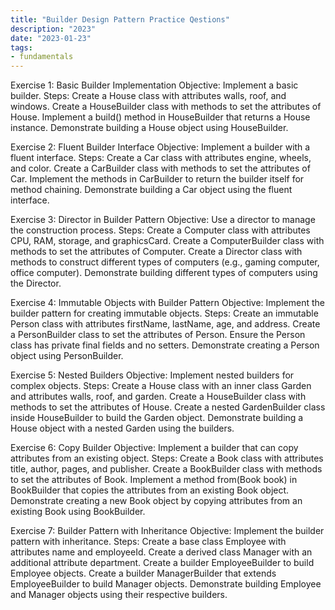 ```yaml
---
title: "Builder Design Pattern Practice Qestions"
description: "2023"
date: "2023-01-23"
tags:
- fundamentals
---
```


Exercise 1: Basic Builder Implementation
Objective: Implement a basic builder.
Steps:
Create a House class with attributes walls, roof, and windows.
Create a HouseBuilder class with methods to set the attributes of House.
Implement a build() method in HouseBuilder that returns a House instance.
Demonstrate building a House object using HouseBuilder.

Exercise 2: Fluent Builder Interface
Objective: Implement a builder with a fluent interface.
Steps:
Create a Car class with attributes engine, wheels, and color.
Create a CarBuilder class with methods to set the attributes of Car.
Implement the methods in CarBuilder to return the builder itself for method chaining.
Demonstrate building a Car object using the fluent interface.

Exercise 3: Director in Builder Pattern
Objective: Use a director to manage the construction process.
Steps:
Create a Computer class with attributes CPU, RAM, storage, and graphicsCard.
Create a ComputerBuilder class with methods to set the attributes of Computer.
Create a Director class with methods to construct different types of computers (e.g., gaming computer, office computer).
Demonstrate building different types of computers using the Director.

Exercise 4: Immutable Objects with Builder Pattern
Objective: Implement the builder pattern for creating immutable objects.
Steps:
Create an immutable Person class with attributes firstName, lastName, age, and address.
Create a PersonBuilder class to set the attributes of Person.
Ensure the Person class has private final fields and no setters.
Demonstrate creating a Person object using PersonBuilder.

Exercise 5: Nested Builders
Objective: Implement nested builders for complex objects.
Steps:
Create a House class with an inner class Garden and attributes walls, roof, and garden.
Create a HouseBuilder class with methods to set the attributes of House.
Create a nested GardenBuilder class inside HouseBuilder to build the Garden object.
Demonstrate building a House object with a nested Garden using the builders.

Exercise 6: Copy Builder
Objective: Implement a builder that can copy attributes from an existing object.
Steps:
Create a Book class with attributes title, author, pages, and publisher.
Create a BookBuilder class with methods to set the attributes of Book.
Implement a method from(Book book) in BookBuilder that copies the attributes from an existing Book object.
Demonstrate creating a new Book object by copying attributes from an existing Book using BookBuilder.

Exercise 7: Builder Pattern with Inheritance
Objective: Implement the builder pattern with inheritance.
Steps:
Create a base class Employee with attributes name and employeeId.
Create a derived class Manager with an additional attribute department.
Create a builder EmployeeBuilder to build Employee objects.
Create a builder ManagerBuilder that extends EmployeeBuilder to build Manager objects.
Demonstrate building Employee and Manager objects using their respective builders.